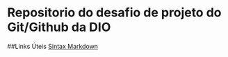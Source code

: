 # Repositorio do desafio de projeto do Git/Github da DIO
##Links Úteis
[Sintax Markdown](https://www.markdownguide.org/)
